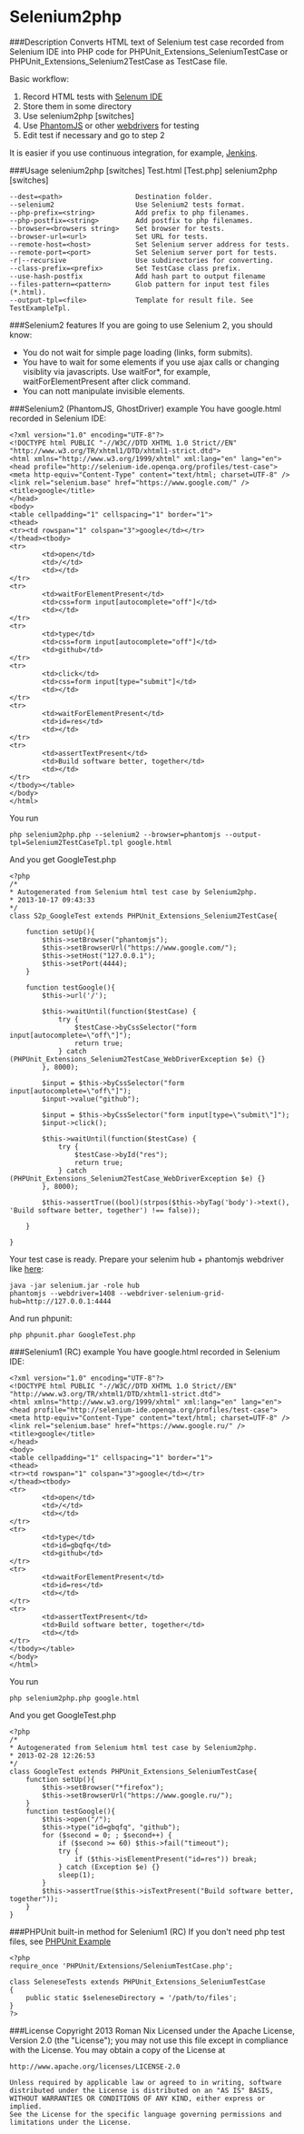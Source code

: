 Selenium2php
==========================

###Description
Converts HTML text of Selenium test case recorded from Selenium IDE into
PHP code for PHPUnit_Extensions_SeleniumTestCase or PHPUnit_Extensions_Selenium2TestCase as TestCase file.

Basic workflow:

1. Record HTML tests with [Selenum IDE](http://docs.seleniumhq.org/projects/ide/)
2. Store them in some directory
3. Use selenium2php [switches] <directory>
4. Use [PhantomJS](http://phantomjs.org/) or other [webdrivers](http://docs.seleniumhq.org/projects/webdriver/) for testing
5. Edit test if necessary and go to step 2

It is easier if you use continuous integration, for example, [Jenkins](http://jenkins-ci.org/).

###Usage
    selenium2php [switches] Test.html [Test.php]
    selenium2php [switches] <directory>
    
    --dest=<path>                  Destination folder.
    --selenium2                    Use Selenium2 tests format.
    --php-prefix=<string>          Add prefix to php filenames.
    --php-postfix=<string>         Add postfix to php filenames.
    --browser=<browsers string>    Set browser for tests.
    --browser-url=<url>            Set URL for tests.
    --remote-host=<host>           Set Selenium server address for tests.
    --remote-port=<port>           Set Selenium server port for tests.
    -r|--recursive                 Use subdirectories for converting.
    --class-prefix=<prefix>        Set TestCase class prefix.
    --use-hash-postfix             Add hash part to output filename
    --files-pattern=<pattern>      Glob pattern for input test files (*.html).
    --output-tpl=<file>            Template for result file. See TestExampleTpl.

###Selenium2 features
If you are going to use Selenium 2, you should know:
* You do not wait for simple page loading (links, form submits).
* You have to wait for some elements if you use ajax calls or changing visiblity via javascripts. 
Use waitFor*, for example, waitForElementPresent after click command.
* You can nott manipulate invisible elements.

###Selenium2 (PhantomJS, GhostDriver) example
You have google.html recorded in Selenium IDE:

    <?xml version="1.0" encoding="UTF-8"?>
    <!DOCTYPE html PUBLIC "-//W3C//DTD XHTML 1.0 Strict//EN" "http://www.w3.org/TR/xhtml1/DTD/xhtml1-strict.dtd">
    <html xmlns="http://www.w3.org/1999/xhtml" xml:lang="en" lang="en">
    <head profile="http://selenium-ide.openqa.org/profiles/test-case">
    <meta http-equiv="Content-Type" content="text/html; charset=UTF-8" />
    <link rel="selenium.base" href="https://www.google.com/" />
    <title>google</title>
    </head>
    <body>
    <table cellpadding="1" cellspacing="1" border="1">
    <thead>
    <tr><td rowspan="1" colspan="3">google</td></tr>
    </thead><tbody>
    <tr>
            <td>open</td>
            <td>/</td>
            <td></td>
    </tr>
    <tr>
            <td>waitForElementPresent</td>
            <td>css=form input[autocomplete="off"]</td>
            <td></td>
    </tr>
    <tr>
            <td>type</td>
            <td>css=form input[autocomplete="off"]</td>
            <td>github</td>
    </tr>
    <tr>
            <td>click</td>
            <td>css=form input[type="submit"]</td>
            <td></td>
    </tr>
    <tr>
            <td>waitForElementPresent</td>
            <td>id=res</td>
            <td></td>
    </tr>
    <tr>
            <td>assertTextPresent</td>
            <td>Build software better, together</td>
            <td></td>
    </tr>
    </tbody></table>
    </body>
    </html>

You run

    php selenium2php.php --selenium2 --browser=phantomjs --output-tpl=Selenium2TestCaseTpl.tpl google.html

And you get GoogleTest.php

    <?php
    /*
    * Autogenerated from Selenium html test case by Selenium2php.
    * 2013-10-17 09:43:33
    */
    class S2p_GoogleTest extends PHPUnit_Extensions_Selenium2TestCase{

        function setUp(){
            $this->setBrowser("phantomjs");
            $this->setBrowserUrl("https://www.google.com/");
            $this->setHost("127.0.0.1");
            $this->setPort(4444);
        }

        function testGoogle(){
            $this->url('/');

            $this->waitUntil(function($testCase) {
                try {
                    $testCase->byCssSelector("form input[autocomplete=\"off\"]");
                    return true;
                } catch (PHPUnit_Extensions_Selenium2TestCase_WebDriverException $e) {}
            }, 8000);

            $input = $this->byCssSelector("form input[autocomplete=\"off\"]");
            $input->value("github");

            $input = $this->byCssSelector("form input[type=\"submit\"]");
            $input->click();

            $this->waitUntil(function($testCase) {
                try {
                    $testCase->byId("res");
                    return true;
                } catch (PHPUnit_Extensions_Selenium2TestCase_WebDriverException $e) {}
            }, 8000);

            $this->assertTrue((bool)(strpos($this->byTag('body')->text(), 'Build software better, together') !== false));

        }

    }

Your test case is ready.
Prepare your selenim hub + phantomjs webdriver like [here](https://github.com/detro/ghostdriver#register-ghostdriver-with-a-selenium-grid-hub):

    java -jar selenium.jar -role hub
    phantomjs --webdriver=1408 --webdriver-selenium-grid-hub=http://127.0.0.1:4444

And run phpunit:

    php phpunit.phar GoogleTest.php

###Selenium1 (RC) example
You have google.html recorded in Selenium IDE:

    <?xml version="1.0" encoding="UTF-8"?>
    <!DOCTYPE html PUBLIC "-//W3C//DTD XHTML 1.0 Strict//EN" "http://www.w3.org/TR/xhtml1/DTD/xhtml1-strict.dtd">
    <html xmlns="http://www.w3.org/1999/xhtml" xml:lang="en" lang="en">
    <head profile="http://selenium-ide.openqa.org/profiles/test-case">
    <meta http-equiv="Content-Type" content="text/html; charset=UTF-8" />
    <link rel="selenium.base" href="https://www.google.ru/" />
    <title>google</title>
    </head>
    <body>
    <table cellpadding="1" cellspacing="1" border="1">
    <thead>
    <tr><td rowspan="1" colspan="3">google</td></tr>
    </thead><tbody>
    <tr>
            <td>open</td>
            <td>/</td>
            <td></td>
    </tr>
    <tr>
            <td>type</td>
            <td>id=gbqfq</td>
            <td>github</td>
    </tr>
    <tr>
            <td>waitForElementPresent</td>
            <td>id=res</td>
            <td></td>
    </tr>
    <tr>
            <td>assertTextPresent</td>
            <td>Build software better, together</td>
            <td></td>
    </tr>
    </tbody></table>
    </body>
    </html>

You run

    php selenium2php.php google.html

And you get GoogleTest.php

    <?php
    /*
    * Autogenerated from Selenium html test case by Selenium2php.
    * 2013-02-28 12:26:53
    */
    class GoogleTest extends PHPUnit_Extensions_SeleniumTestCase{
        function setUp(){
            $this->setBrowser("*firefox");
            $this->setBrowserUrl("https://www.google.ru/");
        }
        function testGoogle(){
            $this->open("/");
            $this->type("id=gbqfq", "github");
            for ($second = 0; ; $second++) {
                if ($second >= 60) $this->fail("timeout");
                try {
                    if ($this->isElementPresent("id=res")) break;
                } catch (Exception $e) {}
                sleep(1);
            }
            $this->assertTrue($this->isTextPresent("Build software better, together"));
        }
    }    


###PHPUnit built-in method for Selenium1 (RC)
If you don't need php test files, see [PHPUnit Example](http://phpunit.de/manual/3.8/en/selenium.html#selenium.seleniumtestcase.examples.WebTest4.php)

    <?php
    require_once 'PHPUnit/Extensions/SeleniumTestCase.php';

    class SeleneseTests extends PHPUnit_Extensions_SeleniumTestCase
    {
        public static $seleneseDirectory = '/path/to/files';
    }
    ?>

###License
    Copyright 2013 Roman Nix
    Licensed under the Apache License, Version 2.0 (the "License");
    you may not use this file except in compliance with the License.
    You may obtain a copy of the License at
    
    http://www.apache.org/licenses/LICENSE-2.0
    
    Unless required by applicable law or agreed to in writing, software
    distributed under the License is distributed on an "AS IS" BASIS,
    WITHOUT WARRANTIES OR CONDITIONS OF ANY KIND, either express or implied.
    See the License for the specific language governing permissions and
    limitations under the License.

